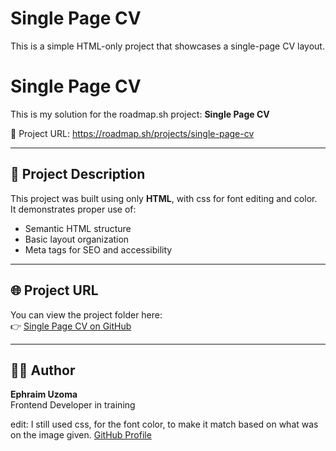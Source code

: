 # Single Page CV

This is a simple HTML-only project that showcases a single-page CV layout.  
# Single Page CV

This is my solution for the roadmap.sh project: **Single Page CV**

🔗 Project URL: https://roadmap.sh/projects/single-page-cv


---

## 🧱 Project Description
This project was built using only **HTML**, with css for font editing and color.  
It demonstrates proper use of:
- Semantic HTML structure  
- Basic layout organization  
- Meta tags for SEO and accessibility  

---

## 🌐 Project URL
You can view the project folder here:  
👉 [Single Page CV on GitHub](https://github.com/Ephyjack/roadmap.sh-all-projects-main/tree/main/Frontend%20Projects/Beginner/01-Single-Page%20CV/)

---

## 🧑‍💻 Author
**Ephraim Uzoma**  
Frontend Developer in training  

edit: I still used css, for the font color, to make it match based on what was on the image given.
[GitHub Profile](https://github.com/Ephyjack)
